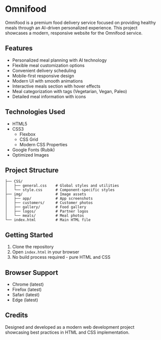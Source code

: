 # Omnifood

Omnifood is a premium food delivery service focused on providing healthy meals through an AI-driven personalized experience. This project showcases a modern, responsive website for the Omnifood service.

## Features

- Personalized meal planning with AI technology
- Flexible meal customization options
- Convenient delivery scheduling
- Mobile-first responsive design
- Modern UI with smooth animations
- Interactive meals section with hover effects
- Meal categorization with tags (Vegetarian, Vegan, Paleo)
- Detailed meal information with icons

## Technologies Used

- HTML5
- CSS3
  - Flexbox
  - CSS Grid
  - Modern CSS Properties
- Google Fonts (Rubik)
- Optimized Images

## Project Structure

```
├── CSS/
│   ├── general.css    # Global styles and utilities
│   └── style.css      # Component-specific styles
├── img/               # Image assets
│   ├── app/           # App screenshots
│   ├── customers/     # Customer photos
│   ├── gallery/       # Food gallery
│   ├── logos/         # Partner logos
│   └── meals/         # Meal photos
└── index.html         # Main HTML file
```

## Getting Started

1. Clone the repository
2. Open `index.html` in your browser
3. No build process required - pure HTML and CSS

## Browser Support

- Chrome (latest)
- Firefox (latest)
- Safari (latest)
- Edge (latest)

## Credits

Designed and developed as a modern web development project showcasing best practices in HTML and CSS implementation.
